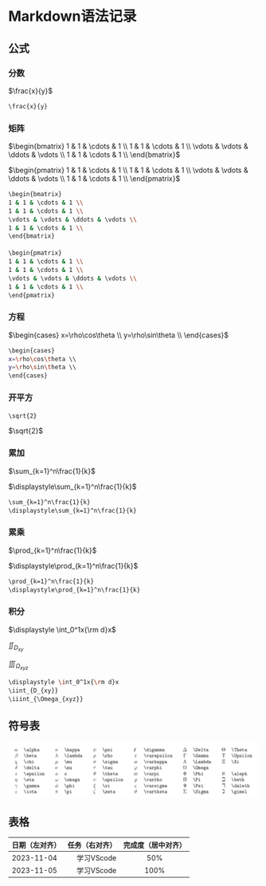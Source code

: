 # Markdown语法记录

## 公式
### 分数
$\frac{x}{y}$
```bash
\frac{x}{y}
```
### 矩阵
$\begin{bmatrix}
1 & 1 & \cdots & 1 \\
1 & 1 & \cdots & 1 \\
\vdots & \vdots & \ddots & \vdots \\
1 & 1 & \cdots & 1 \\
\end{bmatrix}$

$\begin{pmatrix}
1 & 1 & \cdots & 1 \\
1 & 1 & \cdots & 1 \\
\vdots & \vdots & \ddots & \vdots \\
1 & 1 & \cdots & 1 \\
\end{pmatrix}$
```bash
\begin{bmatrix}
1 & 1 & \cdots & 1 \\
1 & 1 & \cdots & 1 \\
\vdots & \vdots & \ddots & \vdots \\
1 & 1 & \cdots & 1 \\
\end{bmatrix}

\begin{pmatrix}
1 & 1 & \cdots & 1 \\
1 & 1 & \cdots & 1 \\
\vdots & \vdots & \ddots & \vdots \\
1 & 1 & \cdots & 1 \\
\end{pmatrix}
```
### 方程
$\begin{cases}
x=\rho\cos\theta \\
y=\rho\sin\theta \\
\end{cases}$
```bash
\begin{cases}
x=\rho\cos\theta \\
y=\rho\sin\theta \\
\end{cases}
```

### 开平方
```bash
\sqrt{2}
```
$\sqrt{2}$

### 累加 
$\sum_{k=1}^n\frac{1}{k}$

$\displaystyle\sum_{k=1}^n\frac{1}{k}$
```bash
\sum_{k=1}^n\frac{1}{k}  
\displaystyle\sum_{k=1}^n\frac{1}{k}
```

### 累乘 
$\prod_{k=1}^n\frac{1}{k}$

$\displaystyle\prod_{k=1}^n\frac{1}{k}$
```bash
\prod_{k=1}^n\frac{1}{k}
\displaystyle\prod_{k=1}^n\frac{1}{k}
```

### 积分 
$\displaystyle \int_0^1x{\rm d}x$

$\iint_{D_{xy}}$

$\iiint_{\Omega_{xyz}}$

```bash
\displaystyle \int_0^1x{\rm d}x
\iint_{D_{xy}}
\iiint_{\Omega_{xyz}}
```

## 符号表
![Alt text](/images/latex.png)


## 表格

| 日期（左对齐） | 任务（右对齐） | 完成度（居中对齐） |
| :-----| ----: | :----: |
| 2023-11-04 | 学习VScode | 50% |
| 2023-11-05 | 学习VScode | 100% |